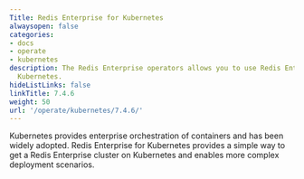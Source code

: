 ```yaml
---
Title: Redis Enterprise for Kubernetes
alwaysopen: false
categories:
- docs
- operate
- kubernetes
description: The Redis Enterprise operators allows you to use Redis Enterprise for
  Kubernetes.
hideListLinks: false
linkTitle: 7.4.6
weight: 50
url: '/operate/kubernetes/7.4.6/'
---
```


Kubernetes provides enterprise orchestration of containers and has been widely adopted. Redis Enterprise for Kubernetes provides a simple way to get a Redis Enterprise cluster on Kubernetes and enables more complex deployment scenarios.

